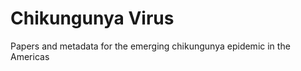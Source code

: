 Chikungunya Virus
====

Papers and metadata for the emerging chikungunya epidemic in the Americas


